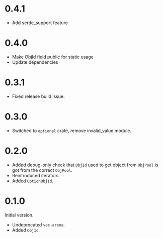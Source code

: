 0.4.1
=====

* Add serde_support feature

0.4.0
=====

* Make ObjId field public for static usage
* Update dependencies

0.3.1
=====

* Fixed release build issue.

0.3.0
=====

* Switched to `optional` crate, remove invalid_value module.

0.2.0
=====

* Added debug-only check that `ObjId` used to get object from `ObjPool` is got from the correct `ObjPool`.
* Reintroduced iterators.
* Added `OptionObjId`.

0.1.0
=====

Initial version.
* Undeprecated `vec-arena`.
* Added `ObjId`.

